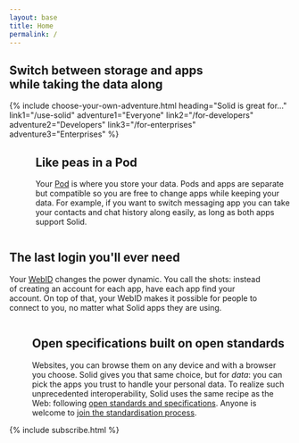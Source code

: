 ```yaml
---
layout: base
title: Home
permalink: /
---
```


<section id="home-hero" class="hero is-dark is-large">
  <div class="hero-body">
    <div class="container">
      <h1 class="title has-text-centered is-size-3 is-size-2-tablet is-size-1-desktop">
        Switch between storage and apps
        <br/>
        while taking the data along 
      </h1>
    </div>
  </div>
</section>

<div id="landing-content">
  {%
    include choose-your-own-adventure.html
      heading="Solid is great for…"
      link1="/use-solid"
      adventure1="Everyone"
      link2="/for-developers"
      adventure2="Developers"
      link3="/for-enterprises"
      adventure3="Enterprises"
  %}

  <div id="tour">
    <section class="section">
      <div class="container">
        <div class="columns">
          <div class="column is-hidden-touch is-offset-1 is-4">
            <figure class="image">
              <img src="{{site.baseurl}}/assets/img/like-peas-in-a-pod.svg" alt="[]" />
            </figure>
          </div>
          <div class="column is-offset-1 is-5">
            <h2 class="title">Like peas in a Pod</h2>
            <p class="content is-large">
              Your <a href="{{site.baseUrl}}/faqs#pod" title="Frequently Asked Questions - what is a Pod?">Pod</a> is where you store your data. Pods and apps are separate but compatible so you are free to change apps while keeping your data. For example, if you want to switch messaging app you can take your contacts and chat history along easily, as long as both apps support Solid.
            </p>
          </div>
        </div>
      </div>
    </section>
    <section class="section">
      <div class="container">
        <div class="columns">
          <div class="column is-offset-1 is-5">
            <h2 class="title">The last login you'll ever need</h2>
            <p class="content is-large">
              Your <a href="{{site.baseUrl}}/faqs#webid" title="Frequently Asked Questions - what is a WebID?">WebID</a> changes the power dynamic. You call the shots: instead of creating an account for each app, have each app find your account. On top of that, your WebID makes it possible for people to connect to you, no matter what Solid apps they are using.
            </p>
          </div>
          <div class="column is-hidden-touch is-offset-1 is-4">
            <figure class="image">
              <img src="{{site.baseurl}}/assets/img/single-sign-on.svg" alt="[]" />
            </figure>
          </div>
        </div>
      </div>
    </section>
    <section class="section">
      <div class="container">
        <div class="columns">
          <div class="column is-hidden-touch is-offset-1 is-4">
            <figure class="image is-square">
              <img src="{{site.baseurl}}/assets/img/solid-is-a-standard.svg" alt="[]" />
            </figure>
          </div>
          <div class="column is-offset-1 is-5">
            <h2 class="title">
              Open specifications built on open standards
            </h2>
            <p class="content is-large">
              Websites, you can browse them on any device
              and with a browser you choose.
              Solid gives you that same choice, but for <em>data</em>:
              you can pick the apps you trust
              to handle your personal data.
              To realize such unprecedented interoperability,
              Solid uses the same recipe as the Web:
              following <a href="https://solid.github.io/specification/">open standards and specifications</a>.
              Anyone is welcome to <a href="{{site.baseUrl}}/standardisation">join the standardisation process</a>.
            </p>
          </div>
        </div>
      </div>
    </section>
  </div>

  <div class="columns">
    <div class="column is-half-desktop is-offset-one-quarter-desktop">
      {% include subscribe.html %}
    </div>
  </div>

</div>
